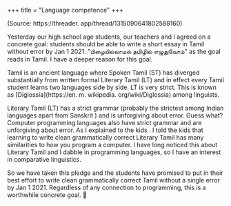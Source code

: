 +++
title = "Language competence"
+++

(Source: https://threader. app/thread/1315090641802588160)

Yesterday our high school age students, our teachers and I agreed on a concrete goal: students should be able to write a short essay in Tamil without error by Jan 1 2021. "பிழையில்லாமல் தமிழில் எழுதுவோம்" as the goal reads in Tamil. I have a deeper reason for this goal. 

Tamil is an ancient language where Spoken Tamil (ST) has diverged substantially from written formal Literary Tamil (LT) and in effect every Tamil student learns two languages side by side.  LT is very strict. This is known as [Diglossia](https://en. m. wikipedia. org/wiki/Diglossia) among linguists.

Literary Tamil (LT) has a strict grammar (probably the strictest among Indian languages apart from Sanskrit ) and is unforgiving about error. Guess what? Computer programming languages also have strict grammar and are unforgiving about error. As I explained to the kids . I told the kids that learning to write clean grammatically correct Literary Tamil has many similarities to how you program a computer. I have long noticed this about Literary Tamil and I dabble in programming languages, so I have an interest in comparative linguistics. 

So we have taken this pledge and the students have promised to put in their best effort to write clean grammatically correct Tamil without a single error by Jan 1 2021. Regardless of any connection to programming, this is a worthwhile concrete goal.  🙏 